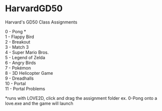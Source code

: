 # HarvardGD50
Harvard's GD50 Class Assignments

0 - Pong *  
1 - Flappy Bird  
2 - Breakout  
3 - Match 3  
4 - Super Mario Bros.  
5 - Legend of Zelda  
6 - Angry Birds  
7 - Pokémon  
8 - 3D Helicopter Game  
9 - Dreadhalls  
10 - Portal  
11 - Portal Problems  
  
*runs with LOVE2D, click and drag the assignment folder ex. 0-Pong onto a love.exe and the game will launch
